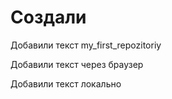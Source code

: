 # Создали 

Добавили текст my_first_repozitoriy

Добавили текст через браузер

Добавили текст локально
